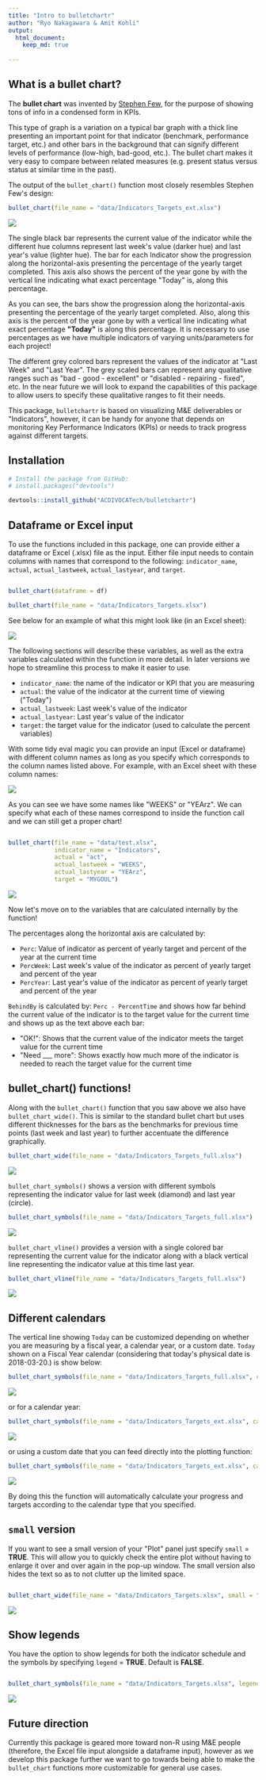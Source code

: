```yaml
---
title: "Intro to bulletchartr"
author: "Ryo Nakagawara & Amit Kohli"
output: 
  html_document:
    keep_md: true
        
---
```






## What is a bullet chart?

The __bullet chart__ was invented by [Stephen Few](https://www.perceptualedge.com/articles/misc/Bullet_Graph_Design_Spec.pIndicatorData), for the purpose of showing tons of info in a condensed form in KPIs.

This type of graph is a variation on a typical bar graph with a thick line presenting an important point for that indicator (benchmark, performance target, etc.) and other bars in the background that can signify different levels of performance (low-high, bad-good, etc.). The bullet chart makes it very easy to compare between related measures (e.g. present status versus status at similar time in the past).

The output of the `bullet_chart()` function most closely resembles Stephen Few's design: 


```r
bullet_chart(file_name = "data/Indicators_Targets_ext.xlsx")
```

![](README_files/figure-html/unnamed-chunk-2-1.png)<!-- -->

The single black bar represents the current value of the indicator while the different hue columns represent last week's value (darker hue) and last year's value (lighter hue). The bar for each Indicator show the progression along the horizontal-axis presenting the percentage of the yearly target completed. This axis also shows the percent of the year gone by with the vertical line indicating what exact percentage "Today" is, along this percentage. 

As you can see, the bars show the progression along the horizontal-axis presenting the percentage of the yearly target completed. Also, along this axis is the percent of the year gone by with a vertical line indicating what exact percentage __"Today"__ is along this percentage. It is necessary to use percentages as we have multiple indicators of varying units/parameters for each project! 

The different grey colored bars represent the values of the indicator at "Last Week" and "Last Year". The grey scaled bars can represent any qualitative ranges such as "bad - good - excellent" or "disabled - repairing - fixed", etc. In the near future we will look to expand the capabilities of this package to allow users to specify these qualitative ranges to fit their needs. 

This package, `bulletchartr` is based on visualizing M&E deliverables or "Indicators", however, it can be handy for anyone that depends on monitoring Key Performance Indicators (KPIs) or needs to track progress against different targets. 

## Installation


```r
# Install the package from GitHub:
# install.packages("devtools")

devtools::install_github("ACDIVOCATech/bulletchartr")

```

## Dataframe or Excel input

To use the functions included in this package, one can provide either a dataframe or Excel (.xlsx) file as the input. Either file input needs to contain columns with names that correspond to the following: `indicator_name`, `actual`, `actual_lastweek`, `actual_lastyear`, and `target`.


```r

bullet_chart(dataframe = df)

bullet_chart(file_name = "data/Indicators_Targets.xlsx")

```

See below for an example of what this might look like (in an Excel sheet): 

![](README_files/figure-html/excel_names_correct.JPG)<!-- -->

The following sections will describe these variables, as well as the extra variables calculated within the function in more detail. In later versions we hope to streamline this process to make it easier to use. 

* `indicator_name`: the name of the indicator or KPI that you are measuring
* `actual`: the value of the indicator at the current time of viewing ("Today")
* `actual_lastweek`: Last week's value of the indicator
* `actual_lastyear`: Last year's value of the indicator
* `target`: the target value for the indicator (used to calculate the percent variables)

With some tidy eval magic you can provide an input (Excel or dataframe) with different column names as long as you specify which corresponds to the column names listed above. For example, with an Excel sheet with these column names:

![](README_files/figure-html/excel_names.JPG)<!-- -->

As you can see we have some names like "WEEKS" or "YEArz". We can specify what each of these names correspond to inside the function call and we can still get a proper chart!


```r

bullet_chart(file_name = "data/test.xlsx",
             indicator_name = "Indicators",
             actual = "act",
             actual_lastweek = "WEEKS",
             actual_lastyear = "YEArz",
             target = "MYGOUL")
```

![](README_files/figure-html/unnamed-chunk-5-1.png)<!-- -->

Now let's move on to the variables that are calculated internally by the function!

The percentages along the horizontal axis are calculated by: 

* `Perc`: Value of indicator as percent of yearly target and percent of the year at the current time
* `PercWeek`: Last week's value of the indicator as percent of yearly target and percent of the year
* `PercYear`: Last year's value of the indicator as percent of yearly target and percent of the year

`BehindBy` is calculated by: `Perc - PercentTime` and shows how far behind the current value of the indicator is to the target value for the current time and shows up as the text above each bar: 

* "OK!": Shows that the current value of the indicator meets the target value for the current time
* "Need ___ more": Shows exactly how much more of the indicator is needed to reach the target value for the current time


## bullet_chart() functions!

Along with the `bullet_chart()` function that you saw above we also have `bullet_chart_wide()`.
This is similar to the standard bullet chart but uses different thicknesses for the bars as the benchmarks for previous time points (last week and last year) to further
accentuate the difference graphically.


```r
bullet_chart_wide(file_name = "data/Indicators_Targets_full.xlsx")
```

![](README_files/figure-html/unnamed-chunk-6-1.png)<!-- -->


`bullet_chart_symbols()` shows a version with different symbols representing the indicator value for 
last week (diamond) and last year (circle).


```r
bullet_chart_symbols(file_name = "data/Indicators_Targets_full.xlsx")
```

![](README_files/figure-html/unnamed-chunk-7-1.png)<!-- -->


`bullet_chart_vline()` provides a version with a single colored bar representing the current value
for the indicator along with a black vertical line representing the indicator value at this time
last year.


```r
bullet_chart_vline(file_name = "data/Indicators_Targets_full.xlsx")
```

![](README_files/figure-html/unnamed-chunk-8-1.png)<!-- -->

## Different calendars

The vertical line showing `Today` can be customized depending on whether you are measuring by a fiscal year, a calendar year, or a custom date. `Today` shown on a Fiscal Year calendar (considering that today's physical date is 2018-03-20.) is show below:


```r
bullet_chart_symbols(file_name = "data/Indicators_Targets_full.xlsx", cal_type = "fis")
```

![](README_files/figure-html/unnamed-chunk-9-1.png)<!-- -->

or for a calendar year:


```r
bullet_chart_symbols(file_name = "data/Indicators_Targets_ext.xlsx", cal_type = "cal")
```

![](README_files/figure-html/unnamed-chunk-10-1.png)<!-- -->

or using a custom date that you can feed directly into the plotting function:


```r
bullet_chart_symbols(file_name = "data/Indicators_Targets_ext.xlsx", cal_type = "2018/02/15")
```

![](README_files/figure-html/unnamed-chunk-11-1.png)<!-- -->

By doing this the function will automatically calculate your progress and targets according to the calendar type that you specified.

## `small` version

If you want to see a small version of your "Plot" panel just specify `small` = __TRUE__. This will allow you to quickly check the entire plot without having to enlarge it over and over again in the pop-up window. The small version also hides the text so as to not clutter up the limited space.



```r

bullet_chart_wide(file_name = "data/Indicators_Targets.xlsx", small = "TRUE")
```

![](README_files/figure-html/unnamed-chunk-12-1.png)<!-- -->

## Show legends

You have the option to show legends for both the indicator schedule and the symbols by specifying `legend` = **TRUE**. Default is **FALSE**.


```r

bullet_chart_symbols(file_name = "data/Indicators_Targets.xlsx", legend = TRUE)
```

![](README_files/figure-html/unnamed-chunk-13-1.png)<!-- -->


## Future direction

Currently this package is geared more toward non-R using M&E people (therefore, the Excel file input alongside a dataframe input), however as we develop this package further we want to go towards being able to make the `bullet_chart` functions more customizable for general use cases. 
